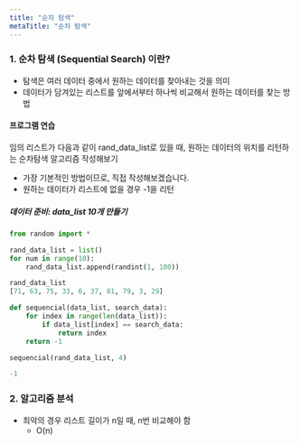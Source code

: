 ```yaml
---
title: "순차 탐색"
metaTitle: "순차 탐색"
---
```


### 1. 순차 탐색 (Sequential Search) 이란?
* 탐색은 여러 데이터 중에서 원하는 데이터를 찾아내는 것을 의미
* 데이터가 담겨있는 리스트를 앞에서부터 하나씩 비교해서 원하는 데이터를 찾는 방법

#### 프로그램 연습

임의 리스트가 다음과 같이 rand_data_list로 있을 때, 원하는 데이터의 위치를 리턴하는 순차탐색 알고리즘 작성해보기  
- 가장 기본적인 방법이므로, 직접 작성해보겠습니다.
- 원하는 데이터가 리스트에 없을 경우 -1을 리턴

##### 데이터 준비: data_list 10개 만들기

```py
from random import *

rand_data_list = list()
for num in range(10):
    rand_data_list.append(randint(1, 100))

rand_data_list
[71, 63, 75, 33, 6, 37, 81, 79, 3, 29]
```
```py
def sequencial(data_list, search_data):
    for index in range(len(data_list)):
        if data_list[index] == search_data:
            return index
    return -1

sequencial(rand_data_list, 4)

-1
```

### 2. 알고리즘 분석
* 최악의 경우 리스트 길이가 n일 때, n번 비교해야 함
  - O(n)